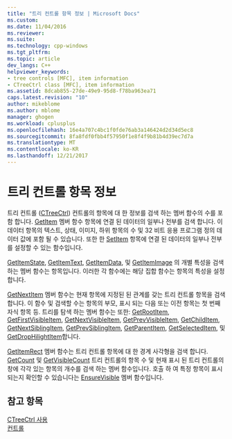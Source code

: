 ```yaml
---
title: "트리 컨트롤 항목 정보 | Microsoft Docs"
ms.custom: 
ms.date: 11/04/2016
ms.reviewer: 
ms.suite: 
ms.technology: cpp-windows
ms.tgt_pltfrm: 
ms.topic: article
dev_langs: C++
helpviewer_keywords:
- tree controls [MFC], item information
- CTreeCtrl class [MFC], item information
ms.assetid: 8dcab855-27de-49e9-95d8-f78ba963ea71
caps.latest.revision: "10"
author: mikeblome
ms.author: mblome
manager: ghogen
ms.workload: cplusplus
ms.openlocfilehash: 16e4a707c4bc1f0fde76ab3a146424d2d34d5ec8
ms.sourcegitcommit: 8fa8fdf0fbb4f57950f1e8f4f9b81b4d39ec7d7a
ms.translationtype: MT
ms.contentlocale: ko-KR
ms.lasthandoff: 12/21/2017
---
```

# <a name="tree-control-item-information"></a>트리 컨트롤 항목 정보
트리 컨트롤 ([CTreeCtrl](../mfc/reference/ctreectrl-class.md)) 컨트롤의 항목에 대 한 정보를 검색 하는 멤버 함수의 수를 포함 합니다. [GetItem](../mfc/reference/ctreectrl-class.md#getitem) 멤버 함수 항목에 연결 된 데이터의 일부나 전부를 검색 합니다. 이 데이터 항목의 텍스트, 상태, 이미지, 하위 항목의 수 및 32 비트 응용 프로그램 정의 데이터 값에 포함 될 수 있습니다. 또한 한 [SetItem](../mfc/reference/ctreectrl-class.md#setitem) 항목에 연결 된 데이터의 일부나 전부를 설정할 수 있는 함수입니다.  
  
 [GetItemState](../mfc/reference/ctreectrl-class.md#getitemstate), [GetItemText](../mfc/reference/ctreectrl-class.md#getitemtext), [GetItemData](../mfc/reference/ctreectrl-class.md#getitemdata), 및 [GetItemImage](../mfc/reference/ctreectrl-class.md#getitemimage) 의 개별 특성을 검색 하는 멤버 함수는 항목입니다. 이러한 각 함수에는 해당 집합 함수는 항목의 특성을 설정 합니다.  
  
 [GetNextItem](../mfc/reference/ctreectrl-class.md#getnextitem) 멤버 함수는 현재 항목에 지정된 된 관계를 갖는 트리 컨트롤 항목을 검색 합니다. 이 함수 및 검색할 수는 항목의 부모, 표시 되는 다음 또는 이전 항목는 첫 번째 자식 항목 등. 트리를 탐색 하는 멤버 함수는 또한: [GetRootItem](../mfc/reference/ctreectrl-class.md#getrootitem), [GetFirstVisibleItem](../mfc/reference/ctreectrl-class.md#getfirstvisibleitem), [GetNextVisibleItem](../mfc/reference/ctreectrl-class.md#getnextvisibleitem), [GetPrevVisibleItem](../mfc/reference/ctreectrl-class.md#getprevvisibleitem), [GetChildItem](../mfc/reference/ctreectrl-class.md#getchilditem), [GetNextSiblingItem](../mfc/reference/ctreectrl-class.md#getnextsiblingitem), [GetPrevSiblingItem](../mfc/reference/ctreectrl-class.md#getprevsiblingitem), [GetParentItem](../mfc/reference/ctreectrl-class.md#getparentitem), [GetSelectedItem](../mfc/reference/ctreectrl-class.md#getselecteditem), 및 [GetDropHilightItem](../mfc/reference/ctreectrl-class.md#getdrophilightitem)합니다.  
  
 [GetItemRect](../mfc/reference/ctreectrl-class.md#getitemrect) 멤버 함수는 트리 컨트롤 항목에 대 한 경계 사각형을 검색 합니다. [GetCount](../mfc/reference/ctreectrl-class.md#getcount) 및 [GetVisibleCount](../mfc/reference/ctreectrl-class.md#getvisiblecount) 트리 컨트롤의 항목 수 및 현재 표시 된 트리 컨트롤의 창에 각각 있는 항목의 개수를 검색 하는 멤버 함수입니다. 호출 하 여 특정 항목이 표시 되는지 확인할 수 있습니다는 [EnsureVisible](../mfc/reference/ctreectrl-class.md#ensurevisible) 멤버 함수입니다.  
  
## <a name="see-also"></a>참고 항목  
 [CTreeCtrl 사용](../mfc/using-ctreectrl.md)   
 [컨트롤](../mfc/controls-mfc.md)

